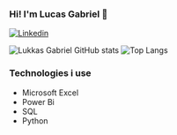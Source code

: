 ### Hi! I'm Lucas Gabriel 👋

[![Linkedin](https://img.shields.io/badge/LinkedIn-0077B5?style=for-the-badge&logo=linkedin&logoColor=white)](https://www.linkedin.com/in/lucas-soares-2428122a7/)

![Lukkas Gabriel GitHub stats](https://github-readme-stats.vercel.app/api?username=LukkasGabriel&show_icons=true&theme=dracula)
![Top Langs](https://github-readme-stats.vercel.app/api/top-langs/?username=LukkasGabriel&size_weight=0.5&count_weight=0.5&theme=dracula)
### Technologies i use

- Microsoft Excel
- Power Bi
- SQL
- Python
